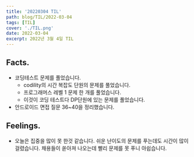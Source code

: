 ```yaml
---
title: '20220304 TIL'
path: blog/TIL/2022-03-04
tags: [TIL]
cover: './TIL.png'
date: 2022-03-04
excerpt: 2022년 3월 4일 TIL
---
```


## Facts.

- 코딩테스트 문제를 풀었습니다.
  - codility의 시간 복잡도 단원의 문제를 풀었습니다.
  - 프로그래머스 레벨 1 문제 한 개를 풀었습니다.
  - 이것이 코딩 테스트다 DP단원에 있는 문제를 풀었습니다.
- 안드로이드 면접 질문 36~40을 정리했습니다.

## Feelings.

- 오늘은 집중을 많이 못 한것 같습니다. 쉬운 난이도의 문제를 푸는데도 시간이 많이 걸렸습니다. 채용들이 쏟아져 나오는데 빨리 문제를 못 푸니 아쉽습니다.
